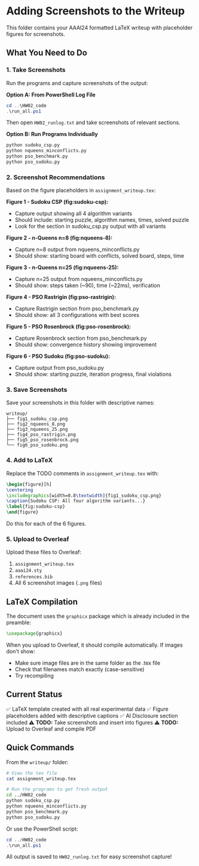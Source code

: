 # Adding Screenshots to the Writeup

This folder contains your AAAI24 formatted LaTeX writeup with placeholder figures for screenshots.

## What You Need to Do

### 1. Take Screenshots

Run the programs and capture screenshots of the output:

**Option A: From PowerShell Log File**
```powershell
cd ..\HW02_code
.\run_all.ps1
```
Then open `HW02_runlog.txt` and take screenshots of relevant sections.

**Option B: Run Programs Individually**
```bash
python sudoku_csp.py
python nqueens_minconflicts.py
python pso_benchmark.py
python pso_sudoku.py
```

### 2. Screenshot Recommendations

Based on the figure placeholders in `assignment_writeup.tex`:

**Figure 1 - Sudoku CSP (fig:sudoku-csp):**
- Capture output showing all 4 algorithm variants
- Should include: starting puzzle, algorithm names, times, solved puzzle
- Look for the section in sudoku_csp.py output with all variants

**Figure 2 - n-Queens n=8 (fig:nqueens-8):**
- Capture n=8 output from nqueens_minconflicts.py
- Should show: starting board with conflicts, solved board, steps, time

**Figure 3 - n-Queens n=25 (fig:nqueens-25):**
- Capture n=25 output from nqueens_minconflicts.py
- Should show: steps taken (~90), time (~22ms), verification

**Figure 4 - PSO Rastrigin (fig:pso-rastrigin):**
- Capture Rastrigin section from pso_benchmark.py
- Should show: all 3 configurations with best scores

**Figure 5 - PSO Rosenbrock (fig:pso-rosenbrock):**
- Capture Rosenbrock section from pso_benchmark.py
- Should show: convergence history showing improvement

**Figure 6 - PSO Sudoku (fig:pso-sudoku):**
- Capture output from pso_sudoku.py
- Should show: starting puzzle, iteration progress, final violations

### 3. Save Screenshots

Save your screenshots in this folder with descriptive names:
```
writeup/
├── fig1_sudoku_csp.png
├── fig2_nqueens_8.png
├── fig3_nqueens_25.png
├── fig4_pso_rastrigin.png
├── fig5_pso_rosenbrock.png
└── fig6_pso_sudoku.png
```

### 4. Add to LaTeX

Replace the TODO comments in `assignment_writeup.tex` with:

```latex
\begin{figure}[h]
\centering
\includegraphics[width=0.8\textwidth]{fig1_sudoku_csp.png}
\caption{Sudoku CSP: All four algorithm variants...}
\label{fig:sudoku-csp}
\end{figure}
```

Do this for each of the 6 figures.

### 5. Upload to Overleaf

Upload these files to Overleaf:
1. `assignment_writeup.tex`
2. `aaai24.sty`
3. `references.bib`
4. All 6 screenshot images (`.png` files)

## LaTeX Compilation

The document uses the `graphicx` package which is already included in the preamble:
```latex
\usepackage{graphicx}
```

When you upload to Overleaf, it should compile automatically. If images don't show:
- Make sure image files are in the same folder as the .tex file
- Check that filenames match exactly (case-sensitive)
- Try recompiling

## Current Status

✅ LaTeX template created with all real experimental data
✅ Figure placeholders added with descriptive captions
✅ AI Disclosure section included
⚠️ **TODO:** Take screenshots and insert into figures
⚠️ **TODO:** Upload to Overleaf and compile PDF

## Quick Commands

From the `writeup/` folder:

```bash
# View the tex file
cat assignment_writeup.tex

# Run the programs to get fresh output
cd ../HW02_code
python sudoku_csp.py
python nqueens_minconflicts.py
python pso_benchmark.py
python pso_sudoku.py
```

Or use the PowerShell script:
```powershell
cd ../HW02_code
.\run_all.ps1
```

All output is saved to `HW02_runlog.txt` for easy screenshot capture!
